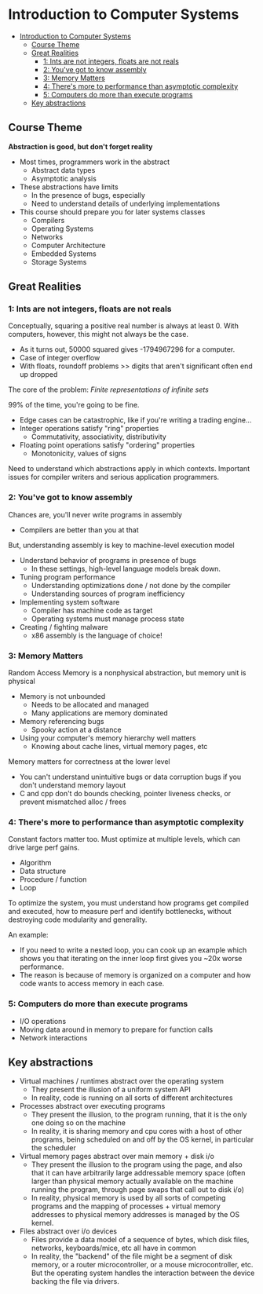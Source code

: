 # Introduction to Computer Systems

<!--toc:start-->

- [Introduction to Computer Systems](#introduction-to-computer-systems)
  - [Course Theme](#course-theme)
  - [Great Realities](#great-realities)
    - [1: Ints are not integers, floats are not reals](#1-ints-are-not-integers-floats-are-not-reals)
    - [2: You've got to know assembly](#2-youve-got-to-know-assembly)
    - [3: Memory Matters](#3-memory-matters)
    - [4: There's more to performance than asymptotic complexity](#4-theres-more-to-performance-than-asymptotic-complexity)
    - [5: Computers do more than execute programs](#5-computers-do-more-than-execute-programs)
  - [Key abstractions](#key-abstractions)
  <!--toc:end-->

## Course Theme

**Abstraction is good, but don't forget reality**

- Most times, programmers work in the abstract
  - Abstract data types
  - Asymptotic analysis
- These abstractions have limits
  - In the presence of bugs, especially
  - Need to understand details of underlying implementations
- This course should prepare you for later systems classes
  - Compilers
  - Operating Systems
  - Networks
  - Computer Architecture
  - Embedded Systems
  - Storage Systems

## Great Realities

### 1: Ints are not integers, floats are not reals

Conceptually, squaring a positive real number is always at least 0.
With computers, however, this might not always be the case.

- As it turns out, 50000 squared gives -1794967296 for a computer.
- Case of integer overflow
- With floats, roundoff problems >> digits that aren't significant often end up dropped

The core of the problem: _Finite representations of infinite sets_

99% of the time, you're going to be fine.

- Edge cases can be catastrophic, like if you're writing a trading engine...
- Integer operations satisfy "ring" properties
  - Commutativity, associativity, distributivity
- Floating point operations satisfy "ordering" properties
  - Monotonicity, values of signs

Need to understand which abstractions apply in which contexts.
Important issues for compiler writers and serious application programmers.

### 2: You've got to know assembly

Chances are, you'll never write programs in assembly

- Compilers are better than you at that

But, understanding assembly is key to machine-level execution model

- Understand behavior of programs in presence of bugs
  - In these settings, high-level language models break down.
- Tuning program performance
  - Understanding optimizations done / not done by the compiler
  - Understanding sources of program inefficiency
- Implementing system software
  - Compiler has machine code as target
  - Operating systems must manage process state
- Creating / fighting malware
  - x86 assembly is the language of choice!

### 3: Memory Matters

Random Access Memory is a nonphysical abstraction, but memory unit is physical

- Memory is not unbounded
  - Needs to be allocated and managed
  - Many applications are memory dominated
- Memory referencing bugs
  - Spooky action at a distance
- Using your computer's memory hierarchy well matters
  - Knowing about cache lines, virtual memory pages, etc

Memory matters for correctness at the lower level

- You can't understand unintuitive bugs or data corruption bugs if you don't understand memory layout
- C and cpp don't do bounds checking, pointer liveness checks, or prevent mismatched alloc / frees

### 4: There's more to performance than asymptotic complexity

Constant factors matter too.
Must optimize at multiple levels, which can drive large perf gains.

- Algorithm
- Data structure
- Procedure / function
- Loop

To optimize the system, you must understand how programs get compiled and executed, how to measure perf and identify bottlenecks, without destroying code modularity and generality.

An example:

- If you need to write a nested loop, you can cook up an example which shows you that iterating on the inner loop first gives you ~20x worse performance.
- The reason is because of memory is organized on a computer and how code wants to access memory in each case.

### 5: Computers do more than execute programs

- I/O operations
- Moving data around in memory to prepare for function calls
- Network interactions

## Key abstractions

- Virtual machines / runtimes abstract over the operating system
  - They present the illusion of a uniform system API
  - In reality, code is running on all sorts of different architectures
- Processes abstract over executing programs
  - They present the illusion, to the program running, that it is the only one doing so on the machine
  - In reality, it is sharing memory and cpu cores with a host of other programs, being scheduled on and off by the OS kernel, in particular the scheduler
- Virtual memory pages abstract over main memory + disk i/o
  - They present the illusion to the program using the page, and also that it can have arbitrarily large addressable memory space (often larger than physical memory actually available on the machine running the program, through page swaps that call out to disk i/o)
  - In reality, physical memory is used by all sorts of competing programs and the mapping of processes + virtual memory addresses to physical memory addresses is managed by the OS kernel.
- Files abstract over i/o devices
  - Files provide a data model of a sequence of bytes, which disk files, networks, keyboards/mice, etc all have in common
  - In reality, the "backend" of the file might be a segment of disk memory, or a router microcontroller, or a mouse microcontroller, etc. But the operating system handles the interaction between the device backing the file via drivers.

